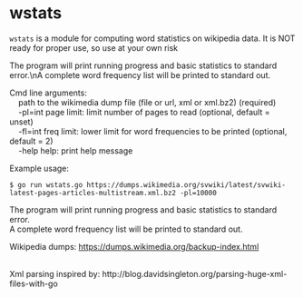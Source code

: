 # wstats

`wstats` is a module for computing word statistics on wikipedia data. It is NOT ready for proper use, so use at your own risk

The program will print running progress and basic statistics to standard error.\nA complete word frequency list will be printed to standard out.

Cmd line arguments:<br/>
     &nbsp;&nbsp;&nbsp;&nbsp;path to the wikimedia dump file (file or url, xml or xml.bz2) (required)<br/>
     &nbsp;&nbsp;&nbsp;&nbsp;-pl=int   page limit: limit number of pages to read (optional, default = unset)<br/>
     &nbsp;&nbsp;&nbsp;&nbsp;-fl=int   freq limit: lower limit for word frequencies to be printed (optional, default = 2)<br/>
     &nbsp;&nbsp;&nbsp;&nbsp;-help  help: print help message

Example usage:

    $ go run wstats.go https://dumps.wikimedia.org/svwiki/latest/svwiki-latest-pages-articles-multistream.xml.bz2 -pl=10000


The program will print running progress and basic statistics to standard error.<br/>
A complete word frequency list will be printed to standard out.

Wikipedia dumps: https://dumps.wikimedia.org/backup-index.html

<br/>
Xml parsing inspired by: http://blog.davidsingleton.org/parsing-huge-xml-files-with-go
